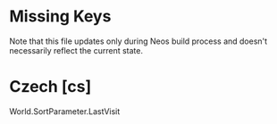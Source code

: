 # Missing Keys
Note that this file updates only during Neos build process and doesn't necessarily reflect the current state.

# Czech [cs]
World.SortParameter.LastVisit  

